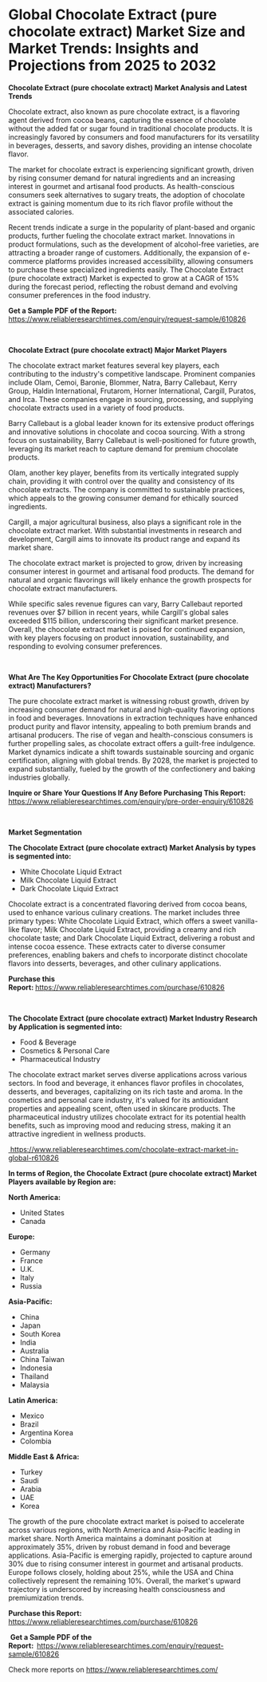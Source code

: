 <p><h1>Global Chocolate Extract (pure chocolate extract) Market Size and Market Trends: Insights and Projections from 2025 to 2032</h1></p><p><strong>Chocolate Extract (pure chocolate extract) Market Analysis and Latest Trends</strong></p>
<p><p>Chocolate extract, also known as pure chocolate extract, is a flavoring agent derived from cocoa beans, capturing the essence of chocolate without the added fat or sugar found in traditional chocolate products. It is increasingly favored by consumers and food manufacturers for its versatility in beverages, desserts, and savory dishes, providing an intense chocolate flavor.</p><p>The market for chocolate extract is experiencing significant growth, driven by rising consumer demand for natural ingredients and an increasing interest in gourmet and artisanal food products. As health-conscious consumers seek alternatives to sugary treats, the adoption of chocolate extract is gaining momentum due to its rich flavor profile without the associated calories.</p><p>Recent trends indicate a surge in the popularity of plant-based and organic products, further fueling the chocolate extract market. Innovations in product formulations, such as the development of alcohol-free varieties, are attracting a broader range of customers. Additionally, the expansion of e-commerce platforms provides increased accessibility, allowing consumers to purchase these specialized ingredients easily. The Chocolate Extract (pure chocolate extract) Market is expected to grow at a CAGR of 15% during the forecast period, reflecting the robust demand and evolving consumer preferences in the food industry.</p></p>
<p><strong>Get a Sample PDF of the Report:&nbsp;</strong> <a href="https://www.reliableresearchtimes.com/enquiry/request-sample/610826?utm_campaign=3532&utm_medium=2&utm_source=Github&utm_content=ia&utm_term=23032025&utm_id=chocolate-extract-pure-chocolate-extract">https://www.reliableresearchtimes.com/enquiry/request-sample/610826</a></p>
<p>&nbsp;</p>
<p><strong>Chocolate Extract (pure chocolate extract) Major Market Players</strong></p>
<p><p>The chocolate extract market features several key players, each contributing to the industry's competitive landscape. Prominent companies include Olam, Cemoi, Baronie, Blommer, Natra, Barry Callebaut, Kerry Group, Haldin International, Frutarom, Horner International, Cargill, Puratos, and Irca. These companies engage in sourcing, processing, and supplying chocolate extracts used in a variety of food products.</p><p>Barry Callebaut is a global leader known for its extensive product offerings and innovative solutions in chocolate and cocoa sourcing. With a strong focus on sustainability, Barry Callebaut is well-positioned for future growth, leveraging its market reach to capture demand for premium chocolate products.</p><p>Olam, another key player, benefits from its vertically integrated supply chain, providing it with control over the quality and consistency of its chocolate extracts. The company is committed to sustainable practices, which appeals to the growing consumer demand for ethically sourced ingredients.</p><p>Cargill, a major agricultural business, also plays a significant role in the chocolate extract market. With substantial investments in research and development, Cargill aims to innovate its product range and expand its market share.</p><p>The chocolate extract market is projected to grow, driven by increasing consumer interest in gourmet and artisanal food products. The demand for natural and organic flavorings will likely enhance the growth prospects for chocolate extract manufacturers.</p><p>While specific sales revenue figures can vary, Barry Callebaut reported revenues over $7 billion in recent years, while Cargill's global sales exceeded $115 billion, underscoring their significant market presence. Overall, the chocolate extract market is poised for continued expansion, with key players focusing on product innovation, sustainability, and responding to evolving consumer preferences.</p></p>
<p>&nbsp;</p>
<p><strong>What Are The Key Opportunities For Chocolate Extract (pure chocolate extract) Manufacturers?</strong></p>
<p><p>The pure chocolate extract market is witnessing robust growth, driven by increasing consumer demand for natural and high-quality flavoring options in food and beverages. Innovations in extraction techniques have enhanced product purity and flavor intensity, appealing to both premium brands and artisanal producers. The rise of vegan and health-conscious consumers is further propelling sales, as chocolate extract offers a guilt-free indulgence. Market dynamics indicate a shift towards sustainable sourcing and organic certification, aligning with global trends. By 2028, the market is projected to expand substantially, fueled by the growth of the confectionery and baking industries globally.</p></p>
<p><strong>Inquire or Share Your Questions If Any Before Purchasing This Report:</strong> <a href="https://www.reliableresearchtimes.com/enquiry/pre-order-enquiry/610826?utm_campaign=3532&utm_medium=2&utm_source=Github&utm_content=ia&utm_term=23032025&utm_id=chocolate-extract-pure-chocolate-extract">https://www.reliableresearchtimes.com/enquiry/pre-order-enquiry/610826</a></p>
<p>&nbsp;</p>
<p><strong>Market Segmentation</strong></p>
<p><strong>The Chocolate Extract (pure chocolate extract) Market Analysis by types is segmented into:</strong></p>
<p><ul><li>White Chocolate Liquid Extract</li><li>Milk Chocolate Liquid Extract</li><li>Dark Chocolate Liquid Extract</li></ul></p>
<p><p>Chocolate extract is a concentrated flavoring derived from cocoa beans, used to enhance various culinary creations. The market includes three primary types: White Chocolate Liquid Extract, which offers a sweet vanilla-like flavor; Milk Chocolate Liquid Extract, providing a creamy and rich chocolate taste; and Dark Chocolate Liquid Extract, delivering a robust and intense cocoa essence. These extracts cater to diverse consumer preferences, enabling bakers and chefs to incorporate distinct chocolate flavors into desserts, beverages, and other culinary applications.</p></p>
<p><strong>Purchase this Report:&nbsp;</strong><a href="https://www.reliableresearchtimes.com/purchase/610826?utm_campaign=3532&utm_medium=2&utm_source=Github&utm_content=ia&utm_term=23032025&utm_id=chocolate-extract-pure-chocolate-extract">https://www.reliableresearchtimes.com/purchase/610826</a></p>
<p>&nbsp;</p>
<p><strong>The Chocolate Extract (pure chocolate extract) Market Industry Research by Application is segmented into:</strong></p>
<p><ul><li>Food & Beverage</li><li>Cosmetics & Personal Care</li><li>Pharmaceutical Industry</li></ul></p>
<p><p>The chocolate extract market serves diverse applications across various sectors. In food and beverage, it enhances flavor profiles in chocolates, desserts, and beverages, capitalizing on its rich taste and aroma. In the cosmetics and personal care industry, it's valued for its antioxidant properties and appealing scent, often used in skincare products. The pharmaceutical industry utilizes chocolate extract for its potential health benefits, such as improving mood and reducing stress, making it an attractive ingredient in wellness products.</p></p>
<p><a href="https://www.reliableresearchtimes.com/chocolate-extract-market-in-global-r610826?utm_campaign=3532&utm_medium=2&utm_source=Github&utm_content=ia&utm_term=23032025&utm_id=chocolate-extract-pure-chocolate-extract">&nbsp;https://www.reliableresearchtimes.com/chocolate-extract-market-in-global-r610826</a></p>
<p><strong>In terms of Region, the Chocolate Extract (pure chocolate extract) Market Players available by Region are:</strong></p>
<p>
    <p> <strong> North America: </strong>
        <ul>
            <li>United States</li>
            <li>Canada</li>
        </ul>
        </p> 
    <p> <strong> Europe: </strong>
        <ul>
            <li>Germany</li>
            <li>France</li>
            <li>U.K.</li>
            <li>Italy</li>
            <li>Russia</li>
        </ul>
        </p> 
    <p> <strong> Asia-Pacific: </strong>
        <ul>
            <li>China</li>
            <li>Japan</li>
            <li>South Korea</li>
            <li>India</li>
            <li>Australia</li>
            <li>China Taiwan</li>
            <li>Indonesia</li>
            <li>Thailand</li>
            <li>Malaysia</li>
        </ul>
        </p> 
    <p> <strong> Latin America: </strong>
        <ul>
            <li>Mexico</li>
            <li>Brazil</li>
            <li>Argentina Korea</li>
            <li>Colombia</li>
        </ul>
        </p> 
    <p> <strong> Middle East & Africa: </strong>
        <ul>
            <li>Turkey</li>
            <li>Saudi</li>
            <li>Arabia</li>
            <li>UAE</li>
            <li>Korea</li>
        </ul>
    </p>
    </p>
<p><p>The growth of the pure chocolate extract market is poised to accelerate across various regions, with North America and Asia-Pacific leading in market share. North America maintains a dominant position at approximately 35%, driven by robust demand in food and beverage applications. Asia-Pacific is emerging rapidly, projected to capture around 30% due to rising consumer interest in gourmet and artisanal products. Europe follows closely, holding about 25%, while the USA and China collectively represent the remaining 10%. Overall, the market's upward trajectory is underscored by increasing health consciousness and premiumization trends.</p></p>
<p><strong>Purchase this Report: </strong><a href="https://www.reliableresearchtimes.com/purchase/610826?utm_campaign=3532&utm_medium=2&utm_source=Github&utm_content=ia&utm_term=23032025&utm_id=chocolate-extract-pure-chocolate-extract">https://www.reliableresearchtimes.com/purchase/610826</a></p>
<p>&nbsp;<strong>Get a Sample PDF of the Report:&nbsp;&nbsp;</strong><a href="https://www.reliableresearchtimes.com/enquiry/request-sample/610826?utm_campaign=3532&utm_medium=2&utm_source=Github&utm_content=ia&utm_term=23032025&utm_id=chocolate-extract-pure-chocolate-extract">https://www.reliableresearchtimes.com/enquiry/request-sample/610826</a></p>
<p><strong></strong></p>
<p>Check more reports on <a href="https://www.reliableresearchtimes.com/?utm_campaign=3532&utm_medium=2&utm_source=Github&utm_content=ia&utm_term=23032025&utm_id=chocolate-extract-pure-chocolate-extract">https://www.reliableresearchtimes.com/</a></p>